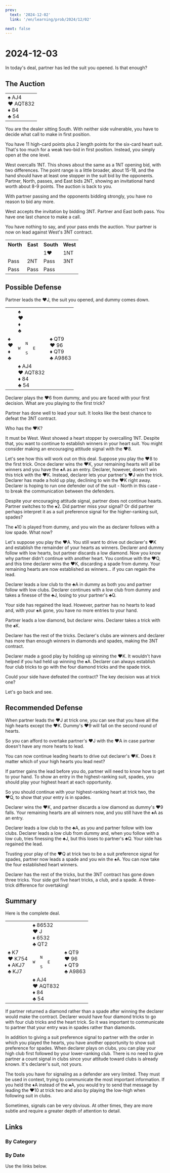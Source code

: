 ```yaml
---
prev:
  text: '2024-12-02'
  link: '/en/learning/prob/2024/12/02'

next: false
---
```


# 2024-12-03

In today's deal, partner has led the suit you opened. Is that enough?

<Badge type="tip" text="Defense"/>

## The Auction

<table class="hand">
	<tr>
		<td>♠ AJ4<br>♥ AQT832<br>♦ 84<br>♣ 54</td>
	</tr>
</table>

You are the dealer sitting South. With neither side vulnerable, you have to decide what call to make in first position.

You have 11 high-card points plus 2 length points for the six-card heart suit. That's too much for a weak two-bid in first position. Instead, you simply open at the one level.

West overcalls 1NT. This shows about the same as a 1NT opening bid, with two differences. The point range is a little broader, about 15-18, and the hand should have at least one stopper in the suit bid by the opponents. Partner, North, passes, and East bids 2NT, showing an invitational hand worth about 8-9 points. The auction is back to you.

With partner passing and the opponents bidding strongly, you have no reason to bid any more.

West accepts the invitation by bidding 3NT. Partner and East both pass. You have one last chance to make a call.

You have nothing to say, and your pass ends the auction. Your partner is now on lead against West's 3NT contract.

<table class="auction">
	<tr>
		<th>North</th>
		<th>East</th>
		<th>South</th>
		<th>West</th>
	</tr>
	<tr>
		<td></td>
		<td></td>
		<td>1♥</td>
		<td>1NT</td>
	</tr>
	<tr>
		<td>Pass</td>
		<td>2NT</td>
		<td>Pass</td>
		<td>3NT</td>
	</tr>
	<tr>
		<td>Pass</td>
		<td>Pass</td>
		<td>Pass</td>
		<td></td>
	</tr>
</table>

## Possible Defense

Partner leads the ♥J, the suit you opened, and dummy comes down.

<table class="deal">
	<tr>
		<td></td>
		<td>♠ <br>♥ <br>♦ <br>♣ </td>
		<td></td>
	</tr>
	<tr>
		<td>♠ <br>♥ <br>♦ <br>♣ </td>
		<td><pre>   N<br>W     E<br>   S</pre></td>
		<td>♠ QT9<br>♥ 96<br>♦ QT9<br>♣ A9863</td>
	</tr>
	<tr>
		<td></td>
		<td>♠ AJ4<br>♥ AQT832<br>♦ 84<br>♣ 54</td>
		<td></td>
	</tr>
</table>

Declarer plays the ♥6 from dummy, and you are faced with your first decision. What are you playing to the first trick?

Partner has done well to lead your suit. It looks like the best chance to defeat the 3NT contract.

Who has the ♥K?

It must be West. West showed a heart stopper by overcalling 1NT. Despite that, you want to continue to establish winners in your heart suit. You might consider making an encouraging attitude signal with the ♥8.

Let's see how this will work out on this deal. Suppose you play the ♥8 to the first trick. Once declarer wins the ♥K, your remaining hearts will all be winners and you have the ♠A as an entry. Declarer, however, doesn't win this trick with the ♥K. Instead, declarer lets your partner's ♥J win the trick. Declarer has made a hold up play, declining to win the ♥K right away. Declarer is hoping to run one defender out of the suit - North in this case - to break the communication between the defenders.

Despite your encouraging attitude signal, partner does not continue hearts. Partner switches to the ♠2. Did partner miss your signal? Or did partner perhaps interpret it as a suit preference signal for the higher-ranking suit, spades?

The ♠10 is played from dummy, and you win the as declarer follows with a low spade. What now?

Let's suppose you play the ♥A. You still want to drive out declarer's ♥K and establish the remainder of your hearts as winners. Declarer and dummy follow with low hearts, but partner discards a low diamond. Now you know why partner didn't continue with another heart. You continue with the ♥Q, and this time declarer wins the ♥K, discarding a spade from dummy. Your remaining hearts are now established as winners... if you can regain the lead.

Declarer leads a low club to the ♣A in dummy as both you and partner follow with low clubs. Declarer continues with a low club from dummy and takes a finesse of the ♣J, losing to your partner's ♣Q.

Your side has regained the lead. However, partner has no hearts to lead and, with your ♠A gone, you have no more entries to your hand.

Partner leads a low diamond, but declarer wins. Declarer takes a trick with the ♠K.

Declarer has the rest of the tricks. Declarer's clubs are winners and declarer has more than enough winners in diamonds and spades, making the 3NT contract.

Declarer made a good play by holding up winning the ♥K. It wouldn't have helped if you had held up winning the ♠A. Declarer can always establish four club tricks to go with the four diamond tricks and the spade trick.

Could your side have defeated the contract? The key decision was at trick one?

Let's go back and see.

## Recommended Defense

When partner leads the ♥J at trick one, you can see that you have all the high hearts except the ♥K. Dummy's ♥9 will fall on the second round of hearts.

So you can afford to overtake partner's ♥J with the ♥A in case partner doesn't have any more hearts to lead.

You can now continue leading hearts to drive out declarer's ♥K. Does it matter which of your high hearts you lead next?

If partner gains the lead before you do, partner will need to know how to get to your hand. To show an entry in the highest-ranking suit, spades, you should play your highest heart at each opportunity.

So you should continue with your highest-ranking heart at trick two, the ♥Q, to show that your entry is in spades.

Declarer wins the ♥K, and partner discards a low diamond as dummy's ♥9 falls. Your remaining hearts are all winners now, and you still have the ♠A as an entry.

Declarer leads a low club to the ♣A, as you and partner follow with low clubs. Declarer leads a low club from dummy and, when you follow with a low cub, tries finessing the ♣J, but this loses to partner's ♣Q. Your side has regained the lead.

Trusting your play of the ♥Q at trick two to be a suit preference signal for spades, partner now leads a spade and you win the ♠A. You can now take the four established heart winners.

Declarer has the rest of the tricks, but the 3NT contract has gone down three tricks. Your side got five heart tricks, a club, and a spade. A three-trick difference for overtaking!

## Summary

Here is the complete deal.

<table class="deal">
	<tr>
		<td></td>
		<td>♠ 86532<br>♥ J<br>♦ 6532<br>♣ QT2</td>
		<td></td>
	</tr>
	<tr>
		<td>♠ K7<br>♥ K754<br>♦ AKJ7<br>♣ KJ7</td>
		<td><pre>   N<br>W     E<br>   S</pre></td>
		<td>♠ QT9<br>♥ 96<br>♦ QT9<br>♣ A9863</td>
	</tr>
	<tr>
		<td></td>
		<td>♠ AJ4<br>♥ AQT832<br>♦ 84<br>♣ 54</td>
		<td></td>
	</tr>
</table>

If partner returned a diamond rather than a spade after winning the declarer would make the contract. Declarer would have four diamond tricks to go with four club tricks and the heart trick. So it was important to communicate to partner that your entry was in spades rather than diamonds.

In addition to giving a suit preference signal to partner with the order in which you played the hearts, you have another opportunity to show suit preference for spades. When declarer plays on clubs, you can play your high club first followed by your lower-ranking club. There is no need to give partner a count signal in clubs since your attitude toward clubs is already known. It's declarer's suit, not yours.

The tools you have for signaling as a defender are very limited. They must be used in context, trying to communicate the most important information. If you held the ♦A instead of the ♠A, you would try to send that message by leading the ♥10 at trick two and also by playing the low-high when following suit in clubs.

Sometimes, signals can be very obvious. At other times, they are more subtle and require a greater depth of attention to detail.

## Links

[<Badge type="tip" text="Go to Practice"/>](/en/practice/prob/2024/12/03)

### By Category

[<Badge type="tip" text="<--"/>](/en/learning/prob/2024/11/26)
[<Badge type="tip" text="Calendar"/>](/en/learning/calendar/2024/12)
[<Badge type="info" text="-->"/>](/en/learning/prob/2024/12/03#links)

### By Date

Use the links below.